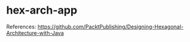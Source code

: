 # hex-arch-app

References: https://github.com/PacktPublishing/Designing-Hexagonal-Architecture-with-Java